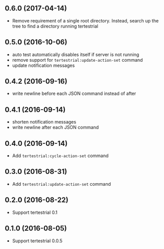## 0.6.0 (2017-04-14)

* Remove requirement of a single root directory.
  Instead, search up the tree to find a directory running tertestrial

## 0.5.0 (2016-10-06)

* auto test automatically disables itself if server is not running
* remove support for `tertestrial:update-action-set` command
* update notification messages

## 0.4.2 (2016-09-16)

* write newline before each JSON command instead of after

## 0.4.1 (2016-09-14)

* shorten notification messages
* write newline after each JSON command

## 0.4.0 (2016-09-14)

* Add `tertestrial:cycle-action-set` command

## 0.3.0 (2016-08-31)

* Add `tertestrial:update-action-set` command

## 0.2.0 (2016-08-22)

* Support tertestrial 0.1

## 0.1.0 (2016-08-05)

* Support tertestrial 0.0.5

